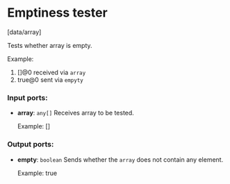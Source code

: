 # Emptiness tester

[data/array]

Tests whether array is empty.

Example:
1. []@0 received via `array` 
2. true@0 sent via `empyty`

### Input ports:

* __array__: `any[]`
    Receives array to be tested.
    
    Example:
    []



### Output ports:

* __empty__: `boolean`
    Sends whether the `array` does not contain any element.
    
    Example:
    true



